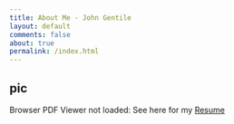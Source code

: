 ```yaml
---
title: About Me - John Gentile
layout: default
comments: false
about: true
permalink: /index.html
---
```


## pic

<object id="pdf_content" data="/John_Gentile_Resume.pdf?#zoom=85&scrollbar=0&toolbar=0&navpanes=0" type="application/pdf" width="100%" height="975">
  <p>Browser PDF Viewer not loaded: See here for my <a href="/John_Gentile_Resume.pdf">Resume</a></p>
</object>

